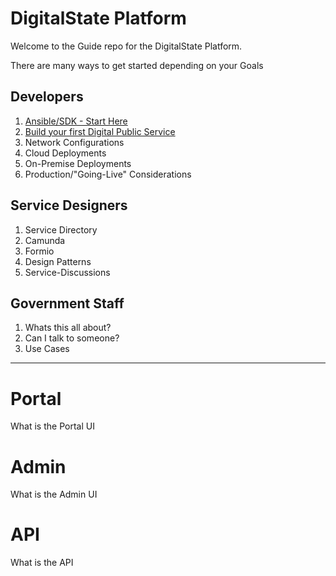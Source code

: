 # DigitalState Platform

Welcome to the Guide repo for the DigitalState Platform.

There are many ways to get started depending on your Goals


## Developers

1. [Ansible/SDK - Start Here](https://github.com/DigitalState/Sdk)
1. [Build your first Digital Public Service](./build-your-first-service.md)
1. Network Configurations
1. Cloud Deployments
1. On-Premise Deployments
1. Production/"Going-Live" Considerations

## Service Designers

1. Service Directory
1. Camunda
1. Formio
1. Design Patterns
1. Service-Discussions

## Government Staff

1. Whats this all about?
1. Can I talk to someone?
1. Use Cases

----

# Portal

What is the Portal UI

# Admin

What is the Admin UI

# API

What is the API